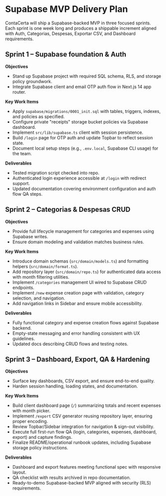 # Supabase MVP Delivery Plan

ContaCerta will ship a Supabase-backed MVP in three focused sprints. Each sprint is one week long and produces a shippable increment aligned with Auth, Categorias, Despesas, Exportar CSV, and Dashboard requirements.

## Sprint 1 – Supabase foundation & Auth
**Objectives**
- Stand up Supabase project with required SQL schema, RLS, and storage policy groundwork.
- Integrate Supabase client and email OTP auth flow in Next.js 14 app router.

**Key Work Items**
- Apply `supabase/migrations/0001_init.sql` with tables, triggers, indexes, and policies as specified.
- Configure private "receipts" storage bucket policies via Supabase dashboard.
- Implement `src/lib/supabase.ts` client with session persistence.
- Build `/login` page for OTP auth and update Topbar to reflect session state.
- Document local setup steps (e.g., `.env.local`, Supabase CLI usage) for the team.

**Deliverables**
- Tested migration script checked into repo.
- Authenticated login experience accessible at `/login` with redirect support.
- Updated documentation covering environment configuration and auth flow QA steps.

## Sprint 2 – Categorias & Despesas CRUD
**Objectives**
- Provide full lifecycle management for categories and expenses using Supabase writes.
- Ensure domain modeling and validation matches business rules.

**Key Work Items**
- Introduce domain schemas (`src/domain/models.ts`) and formatting helpers (`src/domain/format.ts`).
- Add repository layer (`src/domain/repo.ts`) for authenticated data access with month filtering utilities.
- Implement `/categories` management UI wired to Supabase CRUD endpoints.
- Implement `/new` expense creation page with validation, category selection, and navigation.
- Add navigation links in Sidebar and ensure mobile accessibility.

**Deliverables**
- Fully functional category and expense creation flows against Supabase backend.
- Empty-state messaging and error handling consistent with UX guidelines.
- Updated docs describing CRUD flows and testing notes.

## Sprint 3 – Dashboard, Export, QA & Hardening
**Objectives**
- Surface key dashboards, CSV export, and ensure end-to-end quality.
- Harden session handling, loading states, and documentation.

**Key Work Items**
- Build client dashboard page (`/`) summarizing totals and recent expenses with month picker.
- Implement `/export` CSV generator reusing repository layer, ensuring proper encoding.
- Review Topbar/Sidebar integration for navigation & sign-out visibility.
- Execute full first-run flow QA (login, categories, expenses, dashboard, export) and capture findings.
- Finalize README/operational runbook updates, including Supabase storage policy instructions.

**Deliverables**
- Dashboard and export features meeting functional spec with responsive layout.
- QA checklist with results archived in repo documentation.
- Ready-to-demo Supabase-backed MVP aligned with security (RLS) requirements.
